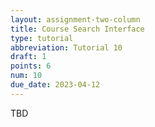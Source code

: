 ```yaml
---
layout: assignment-two-column
title: Course Search Interface
type: tutorial
abbreviation: Tutorial 10
draft: 1
points: 6
num: 10
due_date: 2023-04-12
---
```


TBD
